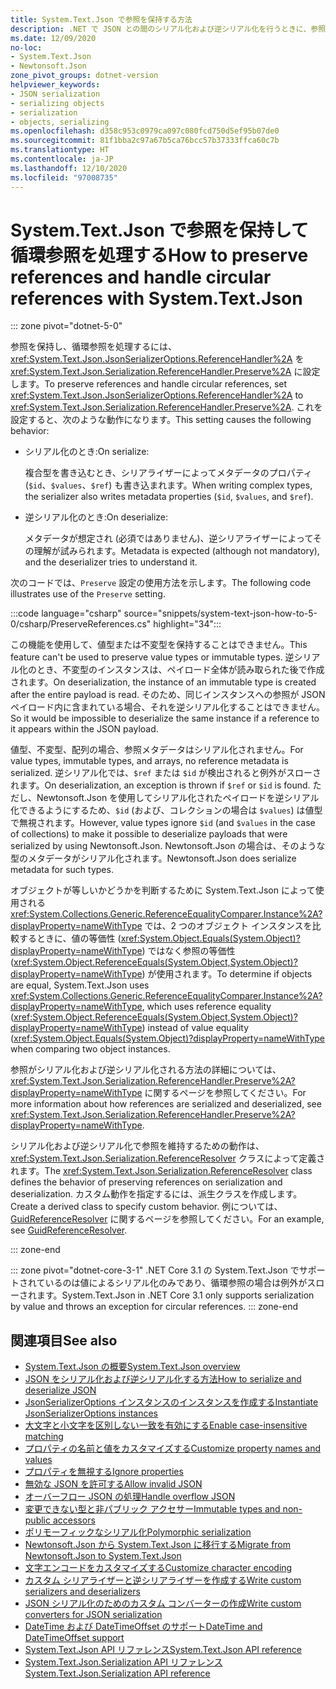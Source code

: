```yaml
---
title: System.Text.Json で参照を保持する方法
description: .NET で JSON との間のシリアル化および逆シリアル化を行うときに、参照を保持し、循環参照を処理する方法について説明します。
ms.date: 12/09/2020
no-loc:
- System.Text.Json
- Newtonsoft.Json
zone_pivot_groups: dotnet-version
helpviewer_keywords:
- JSON serialization
- serializing objects
- serialization
- objects, serializing
ms.openlocfilehash: d358c953c0979ca097c080fcd750d5ef95b07de0
ms.sourcegitcommit: 81f1bba2c97a67b5ca76bcc57b37333ffca60c7b
ms.translationtype: HT
ms.contentlocale: ja-JP
ms.lasthandoff: 12/10/2020
ms.locfileid: "97008735"
---
```

# <a name="how-to-preserve-references-and-handle-circular-references-with-no-locsystemtextjson"></a><span data-ttu-id="fbcab-103">System.Text.Json で参照を保持して循環参照を処理する</span><span class="sxs-lookup"><span data-stu-id="fbcab-103">How to preserve references and handle circular references with System.Text.Json</span></span>

::: zone pivot="dotnet-5-0"

<span data-ttu-id="fbcab-104">参照を保持し、循環参照を処理するには、<xref:System.Text.Json.JsonSerializerOptions.ReferenceHandler%2A> を <xref:System.Text.Json.Serialization.ReferenceHandler.Preserve%2A> に設定します。</span><span class="sxs-lookup"><span data-stu-id="fbcab-104">To preserve references and handle circular references, set <xref:System.Text.Json.JsonSerializerOptions.ReferenceHandler%2A> to <xref:System.Text.Json.Serialization.ReferenceHandler.Preserve%2A>.</span></span> <span data-ttu-id="fbcab-105">これを設定すると、次のような動作になります。</span><span class="sxs-lookup"><span data-stu-id="fbcab-105">This setting causes the following behavior:</span></span>

* <span data-ttu-id="fbcab-106">シリアル化のとき:</span><span class="sxs-lookup"><span data-stu-id="fbcab-106">On serialize:</span></span>

  <span data-ttu-id="fbcab-107">複合型を書き込むとき、シリアライザーによってメタデータのプロパティ (`$id`、`$values`、`$ref`) も書き込まれます。</span><span class="sxs-lookup"><span data-stu-id="fbcab-107">When writing complex types, the serializer also writes metadata properties (`$id`, `$values`, and `$ref`).</span></span>

* <span data-ttu-id="fbcab-108">逆シリアル化のとき:</span><span class="sxs-lookup"><span data-stu-id="fbcab-108">On deserialize:</span></span>

  <span data-ttu-id="fbcab-109">メタデータが想定され (必須ではありません)、逆シリアライザーによってその理解が試みられます。</span><span class="sxs-lookup"><span data-stu-id="fbcab-109">Metadata is expected (although not mandatory), and the deserializer tries to understand it.</span></span>

<span data-ttu-id="fbcab-110">次のコードでは、`Preserve` 設定の使用方法を示します。</span><span class="sxs-lookup"><span data-stu-id="fbcab-110">The following code illustrates use of the `Preserve` setting.</span></span>

:::code language="csharp" source="snippets/system-text-json-how-to-5-0/csharp/PreserveReferences.cs" highlight="34":::

<span data-ttu-id="fbcab-111">この機能を使用して、値型または不変型を保持することはできません。</span><span class="sxs-lookup"><span data-stu-id="fbcab-111">This feature can't be used to preserve value types or immutable types.</span></span> <span data-ttu-id="fbcab-112">逆シリアル化のとき、不変型のインスタンスは、ペイロード全体が読み取られた後で作成されます。</span><span class="sxs-lookup"><span data-stu-id="fbcab-112">On deserialization, the instance of an immutable type is created after the entire payload is read.</span></span> <span data-ttu-id="fbcab-113">そのため、同じインスタンスへの参照が JSON ペイロード内に含まれている場合、それを逆シリアル化することはできません。</span><span class="sxs-lookup"><span data-stu-id="fbcab-113">So it would be impossible to deserialize the same instance if a reference to it appears within the JSON payload.</span></span>

<span data-ttu-id="fbcab-114">値型、不変型、配列の場合、参照メタデータはシリアル化されません。</span><span class="sxs-lookup"><span data-stu-id="fbcab-114">For value types, immutable types, and arrays, no reference metadata is serialized.</span></span> <span data-ttu-id="fbcab-115">逆シリアル化では、`$ref` または `$id` が検出されると例外がスローされます。</span><span class="sxs-lookup"><span data-stu-id="fbcab-115">On deserialization, an exception is thrown if `$ref` or `$id` is found.</span></span> <span data-ttu-id="fbcab-116">ただし、Newtonsoft.Json を使用してシリアル化されたペイロードを逆シリアル化できるようにするため、`$id` (および、コレクションの場合は `$values`) は値型で無視されます。</span><span class="sxs-lookup"><span data-stu-id="fbcab-116">However, value types ignore `$id` (and `$values` in the case of collections) to make it possible to deserialize payloads that were serialized by using Newtonsoft.Json.</span></span>  <span data-ttu-id="fbcab-117">Newtonsoft.Json の場合は、そのような型のメタデータがシリアル化されます。</span><span class="sxs-lookup"><span data-stu-id="fbcab-117">Newtonsoft.Json does serialize metadata for such types.</span></span>

<span data-ttu-id="fbcab-118">オブジェクトが等しいかどうかを判断するために System.Text.Json によって使用される <xref:System.Collections.Generic.ReferenceEqualityComparer.Instance%2A?displayProperty=nameWithType> では、2 つのオブジェクト インスタンスを比較するときに、値の等価性 (<xref:System.Object.Equals(System.Object)?displayProperty=nameWithType>) ではなく参照の等価性 (<xref:System.Object.ReferenceEquals(System.Object,System.Object)?displayProperty=nameWithType>) が使用されます。</span><span class="sxs-lookup"><span data-stu-id="fbcab-118">To determine if objects are equal, System.Text.Json uses <xref:System.Collections.Generic.ReferenceEqualityComparer.Instance%2A?displayProperty=nameWithType>, which uses reference equality (<xref:System.Object.ReferenceEquals(System.Object,System.Object)?displayProperty=nameWithType>) instead of value equality (<xref:System.Object.Equals(System.Object)?displayProperty=nameWithType> when comparing two object instances.</span></span>

<span data-ttu-id="fbcab-119">参照がシリアル化および逆シリアル化される方法の詳細については、<xref:System.Text.Json.Serialization.ReferenceHandler.Preserve%2A?displayProperty=nameWithType> に関するページを参照してください。</span><span class="sxs-lookup"><span data-stu-id="fbcab-119">For more information about how references are serialized and deserialized, see <xref:System.Text.Json.Serialization.ReferenceHandler.Preserve%2A?displayProperty=nameWithType>.</span></span>

<span data-ttu-id="fbcab-120">シリアル化および逆シリアル化で参照を維持するための動作は、<xref:System.Text.Json.Serialization.ReferenceResolver> クラスによって定義されます。</span><span class="sxs-lookup"><span data-stu-id="fbcab-120">The <xref:System.Text.Json.Serialization.ReferenceResolver> class defines the behavior of preserving references on serialization and deserialization.</span></span> <span data-ttu-id="fbcab-121">カスタム動作を指定するには、派生クラスを作成します。</span><span class="sxs-lookup"><span data-stu-id="fbcab-121">Create a derived class to specify custom behavior.</span></span> <span data-ttu-id="fbcab-122">例については、[GuidReferenceResolver](https://github.com/dotnet/docs/blob/9d5e88edbd7f12be463775ffebbf07ac8415fe18/docs/standard/serialization/snippets/system-text-json-how-to-5-0/csharp/GuidReferenceResolverExample.cs) に関するページを参照してください。</span><span class="sxs-lookup"><span data-stu-id="fbcab-122">For an example, see [GuidReferenceResolver](https://github.com/dotnet/docs/blob/9d5e88edbd7f12be463775ffebbf07ac8415fe18/docs/standard/serialization/snippets/system-text-json-how-to-5-0/csharp/GuidReferenceResolverExample.cs).</span></span>

::: zone-end

::: zone pivot="dotnet-core-3-1"
<span data-ttu-id="fbcab-123">.NET Core 3.1 の System.Text.Json でサポートされているのは値によるシリアル化のみであり、循環参照の場合は例外がスローされます。</span><span class="sxs-lookup"><span data-stu-id="fbcab-123">System.Text.Json in .NET Core 3.1 only supports serialization by value and throws an exception for circular references.</span></span>
::: zone-end

## <a name="see-also"></a><span data-ttu-id="fbcab-124">関連項目</span><span class="sxs-lookup"><span data-stu-id="fbcab-124">See also</span></span>

* [<span data-ttu-id="fbcab-125">System.Text.Json の概要</span><span class="sxs-lookup"><span data-stu-id="fbcab-125">System.Text.Json overview</span></span>](system-text-json-overview.md)
* [<span data-ttu-id="fbcab-126">JSON をシリアル化および逆シリアル化する方法</span><span class="sxs-lookup"><span data-stu-id="fbcab-126">How to serialize and deserialize JSON</span></span>](system-text-json-how-to.md)
* [<span data-ttu-id="fbcab-127">JsonSerializerOptions インスタンスのインスタンスを作成する</span><span class="sxs-lookup"><span data-stu-id="fbcab-127">Instantiate JsonSerializerOptions instances</span></span>](system-text-json-configure-options.md)
* [<span data-ttu-id="fbcab-128">大文字と小文字を区別しない一致を有効にする</span><span class="sxs-lookup"><span data-stu-id="fbcab-128">Enable case-insensitive matching</span></span>](system-text-json-character-casing.md)
* [<span data-ttu-id="fbcab-129">プロパティの名前と値をカスタマイズする</span><span class="sxs-lookup"><span data-stu-id="fbcab-129">Customize property names and values</span></span>](system-text-json-customize-properties.md)
* [<span data-ttu-id="fbcab-130">プロパティを無視する</span><span class="sxs-lookup"><span data-stu-id="fbcab-130">Ignore properties</span></span>](system-text-json-ignore-properties.md)
* [<span data-ttu-id="fbcab-131">無効な JSON を許可する</span><span class="sxs-lookup"><span data-stu-id="fbcab-131">Allow invalid JSON</span></span>](system-text-json-invalid-json.md)
* [<span data-ttu-id="fbcab-132">オーバーフロー JSON の処理</span><span class="sxs-lookup"><span data-stu-id="fbcab-132">Handle overflow JSON</span></span>](system-text-json-handle-overflow.md)
* [<span data-ttu-id="fbcab-133">変更できない型と非パブリック アクセサー</span><span class="sxs-lookup"><span data-stu-id="fbcab-133">Immutable types and non-public accessors</span></span>](system-text-json-immutability.md)
* [<span data-ttu-id="fbcab-134">ポリモーフィックなシリアル化</span><span class="sxs-lookup"><span data-stu-id="fbcab-134">Polymorphic serialization</span></span>](system-text-json-polymorphism.md)
* [<span data-ttu-id="fbcab-135">Newtonsoft.Json から System.Text.Json に移行する</span><span class="sxs-lookup"><span data-stu-id="fbcab-135">Migrate from Newtonsoft.Json to System.Text.Json</span></span>](system-text-json-migrate-from-newtonsoft-how-to.md)
* [<span data-ttu-id="fbcab-136">文字エンコードをカスタマイズする</span><span class="sxs-lookup"><span data-stu-id="fbcab-136">Customize character encoding</span></span>](system-text-json-character-encoding.md)
* [<span data-ttu-id="fbcab-137">カスタム シリアライザーと逆シリアライザーを作成する</span><span class="sxs-lookup"><span data-stu-id="fbcab-137">Write custom serializers and deserializers</span></span>](write-custom-serializer-deserializer.md)
* [<span data-ttu-id="fbcab-138">JSON シリアル化のためのカスタム コンバーターの作成</span><span class="sxs-lookup"><span data-stu-id="fbcab-138">Write custom converters for JSON serialization</span></span>](system-text-json-converters-how-to.md)
* [<span data-ttu-id="fbcab-139">DateTime および DateTimeOffset のサポート</span><span class="sxs-lookup"><span data-stu-id="fbcab-139">DateTime and DateTimeOffset support</span></span>](../datetime/system-text-json-support.md)
* <span data-ttu-id="fbcab-140">[System.Text.Json API リファレンス](xref:System.Text.Json)</span><span class="sxs-lookup"><span data-stu-id="fbcab-140">[System.Text.Json API reference](xref:System.Text.Json)</span></span>
* <span data-ttu-id="fbcab-141">[System.Text.Json.Serialization API リファレンス](xref:System.Text.Json.Serialization)</span><span class="sxs-lookup"><span data-stu-id="fbcab-141">[System.Text.Json.Serialization API reference](xref:System.Text.Json.Serialization)</span></span>
